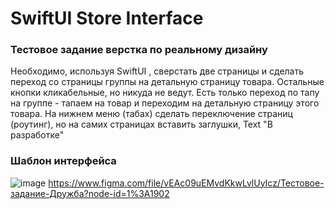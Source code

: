 # SwiftUI Store Interface
### Тестовое задание верстка по реальному дизайну
Необходимо, используя SwiftUI , сверстать две страницы и сделать переход со страницы группы на детальную страницу товара. Остальные кнопки кликабельные, но никуда не ведут. Есть только переход по тапу на группе - тапаем на товар и переходим на детальную страницу этого товара. На нижнем меню (табах) сделать переключение страниц (роутинг), но на самих страницах вставить заглушки, Text "В разработке"

### Шаблон интерфейса
![image](https://user-images.githubusercontent.com/84727862/171382726-ccb18e58-35c7-425f-b945-28d66863a6d6.png)
https://www.figma.com/file/vEAc09uEMvdKkwLvlUyIcz/Тестовое-задание-Дружба?node-id=1%3A1902

